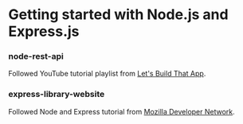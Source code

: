 # Getting started with Node.js and Express.js

### node-rest-api 
Followed YouTube tutorial playlist from [Let's Build That App](https://www.youtube.com/watch?v=F7NVpxxmmgM&list=PL0dzCUj1L5JE4w_OctDGyZOhML6OtJSqR).

### express-library-website
Followed Node and Express tutorial from [Mozilla Developer Network](https://developer.mozilla.org/en-US/docs/Learn/Server-side/Express_Nodejs/Tutorial_local_library_website).